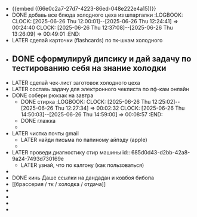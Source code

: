 - {{embed ((66e0c2a7-27d7-4223-86ed-048e222e4a15))}}
- DONE добавь все блюда холодного цеха из шпаргалки
  :LOGBOOK:
  CLOCK: [2025-06-26 Thu 12:00:01]--[2025-06-26 Thu 12:24:41] =>  00:24:40
  CLOCK: [2025-06-26 Thu 12:37:08]--[2025-06-26 Thu 13:26:09] =>  00:49:01
  :END:
- LATER сделай карточки (flashcards) по тк-шкам холодного
- DONE сформулируй дипсику и дай задачу по тестированию себя на знание холодки
	-
- LATER сделай чек-лист заготовок холодного цеха
- LATER составь задачу для электронного чеклиста по пф-кам онлайн
- DONE собери рюкзак на завтра
	- DONE стирка
	  :LOGBOOK:
	  CLOCK: [2025-06-26 Thu 12:25:02]--[2025-06-26 Thu 12:27:34] =>  00:02:32
	  CLOCK: [2025-06-26 Thu 14:50:03]--[2025-06-26 Thu 14:59:00] =>  00:08:57
	  :END:
	- DONE глажка
	-
- LATER чистка почты gmail
	- LATER найди письма по папиному айпэду (apple)
	-
- LATER проведи диагностику стир машины
  id:: 685d0d43-d2bb-42a8-9a24-7493d730169e
	- LATER узнай, что по калгону (как пользоваться)
-
- DONE кинь Даше ссылки на дандадан и ковбоя бибопа
- [[брассерия / тк / холодка / отдача]]
-
-
-
-